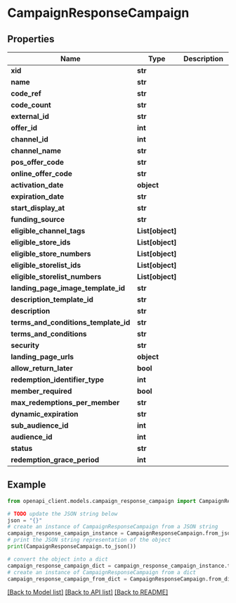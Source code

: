# CampaignResponseCampaign


## Properties

Name | Type | Description | Notes
------------ | ------------- | ------------- | -------------
**xid** | **str** |  | [optional] 
**name** | **str** |  | [optional] 
**code_ref** | **str** |  | [optional] 
**code_count** | **str** |  | [optional] 
**external_id** | **str** |  | [optional] 
**offer_id** | **int** |  | [optional] 
**channel_id** | **int** |  | [optional] 
**channel_name** | **str** |  | [optional] 
**pos_offer_code** | **str** |  | [optional] 
**online_offer_code** | **str** |  | [optional] 
**activation_date** | **object** |  | [optional] 
**expiration_date** | **str** |  | [optional] 
**start_display_at** | **str** |  | [optional] 
**funding_source** | **str** |  | [optional] 
**eligible_channel_tags** | **List[object]** |  | [optional] 
**eligible_store_ids** | **List[object]** |  | [optional] 
**eligible_store_numbers** | **List[object]** |  | [optional] 
**eligible_storelist_ids** | **List[object]** |  | [optional] 
**eligible_storelist_numbers** | **List[object]** |  | [optional] 
**landing_page_image_template_id** | **str** |  | [optional] 
**description_template_id** | **str** |  | [optional] 
**description** | **str** |  | [optional] 
**terms_and_conditions_template_id** | **str** |  | [optional] 
**terms_and_conditions** | **str** |  | [optional] 
**security** | **str** |  | [optional] 
**landing_page_urls** | **object** |  | [optional] 
**allow_return_later** | **bool** |  | [optional] 
**redemption_identifier_type** | **int** |  | [optional] 
**member_required** | **bool** |  | [optional] 
**max_redemptions_per_member** | **str** |  | [optional] 
**dynamic_expiration** | **str** |  | [optional] 
**sub_audience_id** | **int** |  | [optional] 
**audience_id** | **int** |  | [optional] 
**status** | **str** |  | [optional] 
**redemption_grace_period** | **int** |  | [optional] 

## Example

```python
from openapi_client.models.campaign_response_campaign import CampaignResponseCampaign

# TODO update the JSON string below
json = "{}"
# create an instance of CampaignResponseCampaign from a JSON string
campaign_response_campaign_instance = CampaignResponseCampaign.from_json(json)
# print the JSON string representation of the object
print(CampaignResponseCampaign.to_json())

# convert the object into a dict
campaign_response_campaign_dict = campaign_response_campaign_instance.to_dict()
# create an instance of CampaignResponseCampaign from a dict
campaign_response_campaign_from_dict = CampaignResponseCampaign.from_dict(campaign_response_campaign_dict)
```
[[Back to Model list]](../README.md#documentation-for-models) [[Back to API list]](../README.md#documentation-for-api-endpoints) [[Back to README]](../README.md)


